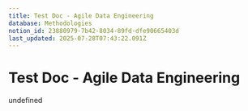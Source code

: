 ```yaml
---
title: Test Doc - Agile Data Engineering
database: Methodologies
notion_id: 23880979-7b42-8034-89fd-dfe90665403d
last_updated: 2025-07-28T07:43:22.091Z
---
```


# Test Doc - Agile Data Engineering

undefined